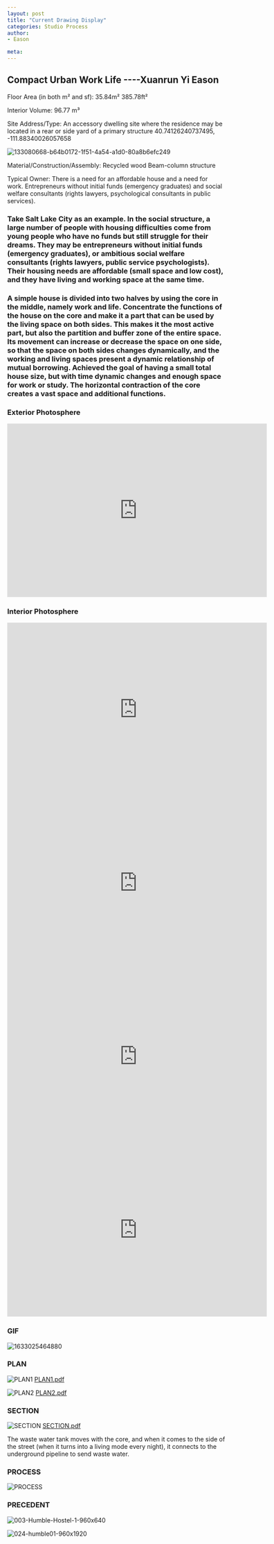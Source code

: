 ```yaml
---
layout: post
title: "Current Drawing Display"
categories: Studio Process
author:
- Eason

meta:
---
```


## Compact Urban Work Life   ----Xuanrun Yi Eason

Floor Area (in both m² and sf): 35.84m² 385.78ft²

Interior Volume: 96.77 m³ 

Site Address/Type: An accessory dwelling site where the residence may be located in a rear or side yard of a primary structure 40.74126240737495, -111.88340026057658

![133080668-b64b0172-1f51-4a54-a1d0-80a8b6efc249](https://user-images.githubusercontent.com/90549907/135518476-042d6c81-24bd-430b-b70b-677d0773aa9d.png)


Material/Construction/Assembly: Recycled wood Beam-column structure

Typical Owner: There is a need for an affordable house and a need for work. Entrepreneurs without initial funds (emergency graduates) and social welfare consultants (rights lawyers, psychological consultants in public services).

### Take Salt Lake City as an example. In the social structure, a large number of people with housing difficulties come from young people who have no funds but still struggle for their dreams. They may be entrepreneurs without initial funds (emergency graduates), or ambitious social welfare consultants (rights lawyers, public service psychologists). Their housing needs are affordable (small space and low cost), and they have living and working space at the same time.

### A simple house is divided into two halves by using the core in the middle, namely work and life. Concentrate the functions of the house on the core and make it a part that can be used by the living space on both sides. This makes it the most active part, but also the partition and buffer zone of the entire space. Its movement can increase or decrease the space on one side, so that the space on both sides changes dynamically, and the working and living spaces present a dynamic relationship of mutual borrowing. Achieved the goal of having a small total house size, but with time dynamic changes and enough space for work or study. The horizontal contraction of the core creates a vast space and additional functions.


### Exterior Photosphere

<iframe width="600" height="400" allowfullscreen style="border-style:none;" src="https://cdn.pannellum.org/2.5/pannellum.htm#panorama=https%3A//i.loli.net/2021/10/01/JCXDWcsrxh9NbPK.jpg&autoLoad=true"></iframe>

### Interior Photosphere

<iframe width="600" height="400" allowfullscreen style="border-style:none;" src="https://cdn.pannellum.org/2.5/pannellum.htm#panorama=https%3A//i.loli.net/2021/10/01/Bmj1dDwNsu2yf7M.jpg&autoLoad=true"></iframe>

<iframe width="600" height="400" allowfullscreen style="border-style:none;" src="https://cdn.pannellum.org/2.5/pannellum.htm#panorama=https%3A//i.loli.net/2021/10/01/oVaH2DpJmwWrAeP.jpg&autoLoad=true"></iframe>

<iframe width="600" height="400" allowfullscreen style="border-style:none;" src="https://cdn.pannellum.org/2.5/pannellum.htm#panorama=https%3A//i.loli.net/2021/10/01/nYPRDTcWvjmybw2.jpg&autoLoad=true"></iframe>

<iframe width="600" height="400" allowfullscreen style="border-style:none;" src="https://cdn.pannellum.org/2.5/pannellum.htm#panorama=https%3A//i.loli.net/2021/10/01/f12xGkheQ4dvXT5.jpg&autoLoad=true"></iframe> 

### GIF

![1633025464880](https://user-images.githubusercontent.com/90549907/135517245-4d5771bf-c2a3-4b8f-9af0-9e0cb6e5aa2f.gif)

### PLAN

![PLAN1](https://user-images.githubusercontent.com/90549907/135517391-55dd8583-cccb-48f9-94fb-36881a417826.jpg)
[PLAN1.pdf](https://github.com/Jozu0326/Portfolio/files/7262003/PLAN1.pdf)

![PLAN2](https://user-images.githubusercontent.com/90549907/135517512-ad11e8d5-2e27-4ec9-9f3b-ee389b9b90d8.jpg)
[PLAN2.pdf](https://github.com/Jozu0326/Portfolio/files/7262006/PLAN2.pdf)

### SECTION

![SECTION](https://user-images.githubusercontent.com/90549907/135517622-5d3e3099-7377-40cb-9a67-fc0482e4ebbf.jpg)
[SECTION.pdf](https://github.com/Jozu0326/Portfolio/files/7262010/SECTION.pdf)

The waste water tank moves with the core, and when it comes to the side of the street (when it turns into a living mode every night), it connects to the underground pipeline to send waste water.

### PROCESS

![PROCESS](https://user-images.githubusercontent.com/90549907/135517742-18b78cd8-903c-43a1-9247-877859492bf3.jpg)

### PRECEDENT

![003-Humble-Hostel-1-960x640](https://user-images.githubusercontent.com/90549907/135521639-85d7bb95-8898-45e1-8427-427eeccf015c.jpg)

![024-humble01-960x1920](https://user-images.githubusercontent.com/90549907/135521655-8da6fd47-0bdf-450d-873f-7fb0867213a0.jpg)






